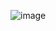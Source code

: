 ![image](https://user-images.githubusercontent.com/77121931/221366881-0d6faad7-5edc-4b6b-afea-4ecd9cc2dfdc.png)
